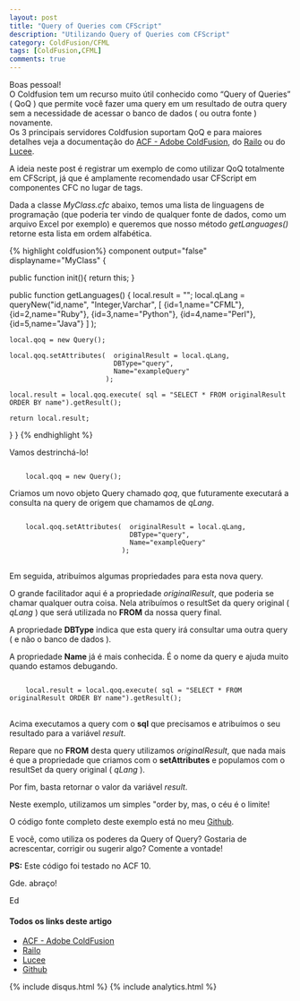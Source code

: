 ```yaml
---
layout: post
title: "Query of Queries com CFScript"
description: "Utilizando Query of Queries com CFScript"
category: ColdFusion/CFML
tags: [ColdFusion,CFML]
comments: true
---
```

Boas pessoal!
<br>
O Coldfusion tem um recurso muito útil conhecido como “Query of Queries” ( QoQ ) que permite você fazer uma query em um resultado de outra query sem a necessidade de acessar o banco de dados ( ou outra fonte ) novamente.
<br>
Os 3 principais servidores Coldfusion suportam QoQ e para maiores detalhes veja a documentação do [ACF - Adobe ColdFusion](http://help.adobe.com/en_US/ColdFusion/10.0/Developing/WSc3ff6d0ea77859461172e0811cbec0e4fd-7ff9.html), do [Railo](https://github.com/getrailo/railo/wiki/Query-of-Queries) ou do [Lucee](http://www.luceedocs.org/tag/cfquery).

A ideia neste post é registrar um exemplo de como utilizar QoQ totalmente em CFScript, já que é amplamente recomendado usar CFScript em componentes CFC no lugar de tags.

Dada a classe _MyClass.cfc_ abaixo, temos uma lista de linguagens de programação (que poderia ter vindo de qualquer fonte de dados, como um arquivo Excel por exemplo) e queremos que nosso método _getLanguages()_ retorne esta lista em ordem alfabética.

{% highlight coldfusion%}
component output="false" displayname="MyClass"  {

  public function init(){
    return this;
  }

  public function getLanguages() {
    local.result = "";
    local.qLang = queryNew("id,name", "Integer,Varchar",
                        [
                          {id=1,name="CFML"},
                          {id=2,name="Ruby"},
                          {id=3,name="Python"},
                          {id=4,name="Perl"},
                          {id=5,name="Java"}
                        ]
      );

    local.qoq = new Query();

    local.qoq.setAttributes(  originalResult = local.qLang,
                              DBType="query",
                              Name="exampleQuery"
                            );

    local.result = local.qoq.execute( sql = "SELECT * FROM originalResult ORDER BY name").getResult();

    return local.result;
  }
}
{% endhighlight %}

Vamos destrinchá-lo!
<br>

<pre><code>
    local.qoq = new Query();
</code></pre>
Criamos um novo objeto Query chamado _qoq_, que futuramente executará a consulta na query de origem que chamamos de _qLang_.

<pre>
<code>
    local.qoq.setAttributes(  originalResult = local.qLang,
                              DBType="query",
                              Name="exampleQuery"
                            );
</code>
</pre>

Em seguida, atribuímos algumas propriedades para esta nova query.

O grande facilitador aqui é a propriedade _originalResult_, que poderia se chamar qualquer outra coisa. Nela atribuímos o resultSet da query original ( _qLang_ ) que será utilizada no **FROM** da nossa query final.

A propriedade **DBType** indica que esta query irá consultar uma outra query ( e não o banco de dados ).

A propriedade **Name** já é mais conhecida. É o nome da query e ajuda muito quando estamos debugando.

<pre>
<code>
    local.result = local.qoq.execute( sql = "SELECT * FROM originalResult ORDER BY name").getResult();
</code>
</pre>

Acima executamos a query com o **sql** que precisamos e atribuímos o seu resultado para a variável _result_.

Repare que no **FROM** desta query utilizamos _originalResult_, que nada mais é que a propriedade que criamos com o **setAttributes** e populamos com o resultSet da query original ( _qLang_ ).

Por fim, basta retornar o valor da variável _result_.

Neste exemplo, utilizamos um simples "order by, mas, o céu é o limite!

O código fonte completo deste exemplo está no meu [Github](https://github.com/edmilton/cfmlExamples/tree/master/queryOfQueries).

E você, como utiliza os poderes da Query of Query? Gostaria de acrescentar, corrigir ou sugerir algo? Comente a vontade!

**PS:** Este código foi testado no ACF 10.

Gde. abraço!

Ed

#### Todos os links deste artigo

* [ACF - Adobe ColdFusion](http://help.adobe.com/en_US/ColdFusion/10.0/Developing/WSc3ff6d0ea77859461172e0811cbec0e4fd-7ff9.html)
* [Railo](https://github.com/getrailo/railo/wiki/Query-of-Queries)
* [Lucee](http://www.luceedocs.org/tag/cfquery)
* [Github](https://github.com/edmilton/cfmlExamples/tree/master/queryOfQueries)

{% include disqus.html %}
{% include analytics.html %}